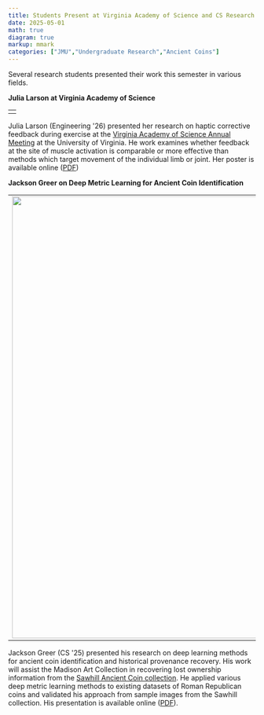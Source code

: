 ```yaml
---
title: Students Present at Virginia Academy of Science and CS Research Day
date: 2025-05-01
math: true
diagram: true
markup: mmark
categories: ["JMU","Undergraduate Research","Ancient Coins"]
---
```


Several research students presented their work this semester in various fields.


**Julia Larson at Virginia Academy of Science**

<table width="99%">
 <tr>
  <td><a href = "/img/julia-vas.jpg"><img src="/img/julia-vas.jpg" alt=""></td>
 </tr>
</table>

Julia Larson (Engineering '26) presented her research on haptic corrective feedback during exercise at the [Virginia Academy of Science Annual Meeting](https://www.vacadsci.org/2025_annual_meeting.php) at the University of Virginia. He work examines whether feedback at the site of muscle activation is comparable or more effective than methods which target movement of the individual limb or joint. Her poster is available online ([PDF](/pdf/larson-vas-poster.pdf))



**Jackson Greer on Deep Metric Learning for Ancient Coin Identification**

<table width="99%">
 <tr>
  <td><a href = "/img/jackson-cs.JPG"><img src="/img/jackson-cs.JPG" alt="" width="900"></td>
 </tr>
</table>

Jackson Greer (CS '25) presented his research on deep learning methods for ancient coin identification and historical provenance recovery. His work will assist the Madison Art Collection in recovering lost ownership information from the [Sawhill Ancient Coin collection](https://www.jmu.edu/madisonart/_coin_collection.shtml). He applied various deep metric learning methods to existing datasets of Roman Republican coins and validated his approach from sample images from the Sawhill collection. His presentation is available online ([PDF](/pdf/greer-deep-metric-learning.pdf)).
